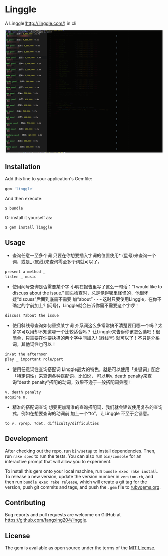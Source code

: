 # Linggle
A Linggle(http://linggle.com/) in cli

![linggle cli](https://raw.githubusercontent.com/fffx/linggle-cli/master/assets/short.png)

## Installation

Add this line to your application's Gemfile:

```ruby
gem 'linggle'
```

And then execute:

    $ bundle

Or install it yourself as:

    $ gem install linggle

## Usage

- 查询任意一至多个词
只要在你想要插入字词的位置使用* (星号)来查询一个词，或是_ (底线)来查询零至多个词就可以了。

```
present a method _
listen _ music
```



- 使用问号查询是否需要某个字
小明在报告里写了这么一句话：“I would like to discuss about the issue.”
回头检查时，总是觉得哪里怪怪的，他很怀疑“discuss”后面到底需不需要
加“about” ⋯⋯这时只要使用Linggle，在你不确定的字前加上? (问号)，Linggle就会告诉你需不需要这个字啰！

```
discuss ?about the issue
```

- 使用斜线号查询如何替换某字词
介系词这么多常常搞不清楚要用哪一个吗？太多字可以用却不知道哪一个比较适合吗？
让Linggle来告诉你该怎么选吧！很简单，只需要在你要抉择的两个字中间加入/ (斜线号)
就可以了！不只是介系词，其他词性也可以！

```
in/at the afternoon
play _ important role/part
```

- 使用任意词性查询搭配词
Linggle最大的特色，就是可以使用「关键词」配合「特定词性」来查询各种搭配词。比如说，
可以用v. death penalty来查询“death penalty”搭配的动词，效果不逊于一般搭配词典喔！
```
v. death penalty
acquire n.
```


- 精准的搭配词查询
想要更加精准的查询搭配词，我们就会建议使用复杂的查询式，例如在想要查询的动词前
加上一个“to”，让Linggle 不至于会错意。
```
to v. ?prep. ?det. difficulty/difficulties
```


## Development

After checking out the repo, run `bin/setup` to install dependencies. Then, run `rake spec` to run the tests. You can also run `bin/console` for an interactive prompt that will allow you to experiment.

To install this gem onto your local machine, run `bundle exec rake install`. To release a new version, update the version number in `version.rb`, and then run `bundle exec rake release`, which will create a git tag for the version, push git commits and tags, and push the `.gem` file to [rubygems.org](https://rubygems.org).

## Contributing

Bug reports and pull requests are welcome on GitHub at https://github.com/fangxing204/linggle.

## License

The gem is available as open source under the terms of the [MIT License](https://opensource.org/licenses/MIT).
